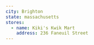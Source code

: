 ```yaml
---
city: Brighton
state: massachusetts
stores:
  - name: Kiki's Kwik Mart
    address: 236 Faneuil Street
---
```

